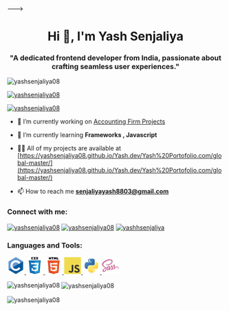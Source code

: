 
---><h1 align="center">Hi 👋, I'm Yash Senjaliya</h1>
<h3 align="center">"A dedicated frontend developer from India, passionate about crafting seamless user experiences."</h3>

<p align="left"> <img src="https://komarev.com/ghpvc/?username=yashsenjaliya08&label=Profile%20views&color=0e75b6&style=flat" alt="yashsenjaliya08" /> </p>

<p align="left"> <a href="https://github.com/ryo-ma/github-profile-trophy"><img src="https://github-profile-trophy.vercel.app/?username=yashsenjaliya08" alt="yashsenjaliya08" /></a> </p>

<p align="left"> <a href="https://twitter.com/yashsenjaliya08" target="blank"><img src="https://img.shields.io/twitter/follow/yashsenjaliya08?logo=twitter&style=for-the-badge" alt="yashsenjaliya08" /></a> </p>

- 🔭 I’m currently working on [Accounting Firm Projects](https://vjvassociates.in/)

- 🌱 I’m currently learning **Frameworks , Javascript**

- 👨‍💻 All of my projects are available at [https://yashsenjaliya08.github.io/Yash.dev/Yash%20Portofolio.com/global-master/](https://yashsenjaliya08.github.io/Yash.dev/Yash%20Portofolio.com/global-master/)

- 📫 How to reach me **senjaliyayash8803@gmail.com**

<h3 align="left">Connect with me:</h3>
<p align="left">
<a href="https://twitter.com/yashsenjaliya08" target="blank"><img align="center" src="https://raw.githubusercontent.com/rahuldkjain/github-profile-readme-generator/master/src/images/icons/Social/twitter.svg" alt="yashsenjaliya08" height="30" width="40" /></a>
<a href="https://linkedin.com/in/yashsenjaliya08" target="blank"><img align="center" src="https://raw.githubusercontent.com/rahuldkjain/github-profile-readme-generator/master/src/images/icons/Social/linked-in-alt.svg" alt="yashsenjaliya08" height="30" width="40" /></a>
<a href="https://instagram.com/yashhsenjaliya" target="blank"><img align="center" src="https://raw.githubusercontent.com/rahuldkjain/github-profile-readme-generator/master/src/images/icons/Social/instagram.svg" alt="yashhsenjaliya" height="30" width="40" /></a>
</p>

<h3 align="left">Languages and Tools:</h3>
<p align="left"> <a href="https://www.cprogramming.com/" target="_blank" rel="noreferrer"> <img src="https://raw.githubusercontent.com/devicons/devicon/master/icons/c/c-original.svg" alt="c" width="40" height="40"/> </a> <a href="https://www.w3schools.com/css/" target="_blank" rel="noreferrer"> <img src="https://raw.githubusercontent.com/devicons/devicon/master/icons/css3/css3-original-wordmark.svg" alt="css3" width="40" height="40"/> </a> <a href="https://www.w3.org/html/" target="_blank" rel="noreferrer"> <img src="https://raw.githubusercontent.com/devicons/devicon/master/icons/html5/html5-original-wordmark.svg" alt="html5" width="40" height="40"/> </a> <a href="https://developer.mozilla.org/en-US/docs/Web/JavaScript" target="_blank" rel="noreferrer"> <img src="https://raw.githubusercontent.com/devicons/devicon/master/icons/javascript/javascript-original.svg" alt="javascript" width="40" height="40"/> </a> <a href="https://www.python.org" target="_blank" rel="noreferrer"> <img src="https://raw.githubusercontent.com/devicons/devicon/master/icons/python/python-original.svg" alt="python" width="40" height="40"/> </a> <a href="https://sass-lang.com" target="_blank" rel="noreferrer"> <img src="https://raw.githubusercontent.com/devicons/devicon/master/icons/sass/sass-original.svg" alt="sass" width="40" height="40"/> </a> </p>

<p><img align="left" src="https://github-readme-stats.vercel.app/api/top-langs?username=yashsenjaliya08&show_icons=true&locale=en&layout=compact" alt="yashsenjaliya08" /></p>

<p>&nbsp;<img align="center" src="https://github-readme-stats.vercel.app/api?username=yashsenjaliya08&show_icons=true&locale=en" alt="yashsenjaliya08" /></p>

<p><img align="center" src="https://github-readme-streak-stats.herokuapp.com/?user=yashsenjaliya08&" alt="yashsenjaliya08" /></p>


